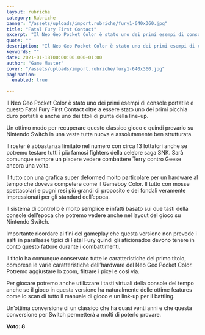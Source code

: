 ```yaml
---
layout: rubriche
category: Rubriche
banner: "/assets/uploads/import.rubriche/fury1-640x360.jpg"
title: "Fatal Fury First Contact"
excerpt: "Il Neo Geo Pocket Color è stato uno dei primi esempi di console portatile e questo Fatal Fury First Contact oltre a essere stato uno dei primi picchia duro portatili e anche uno dei titoli di punta della line-up. Un ottimo modo per recuperare questo classico gioco e quindi provarlo su Nintendo Switch in una [&hellip"
quote: ""
description: "Il Neo Geo Pocket Color è stato uno dei primi esempi di console portatile e questo Fatal Fury First Contact oltre a essere stato uno dei primi picchia duro portatili e anche uno dei titoli di punta della line-up. Un ottimo modo per recuperare questo classico gioco e quindi provarlo su Nintendo Switch in una [&hellip"
keywords: ""
date: 2021-01-18T00:00:00.000+01:00
author: "Game Master"
cover: "/assets/uploads/import.rubriche/fury1-640x360.jpg"
pagination:
  enabled: true

---
```


Il Neo Geo Pocket Color è stato uno dei primi esempi di console portatile e questo Fatal Fury First Contact oltre a essere stato uno dei primi picchia duro portatili e anche uno dei titoli di punta della line-up.

Un ottimo modo per recuperare questo classico gioco e quindi provarlo su Nintendo Switch in una veste tutta nuova e assolutamente ben strutturata.

Il roster è abbastanza limitato nel numero con circa 13 lottatori anche se potremo testare tutti i più famosi fighters della celebre saga SNK. Sarà comunque sempre un piacere vedere combattere Terry contro Geese ancora una volta.

Il tutto con una grafica super deformed molto particolare per un hardware al tempo che doveva competere come il Gameboy Color. Il tutto con mosse spettacolari e pugni resi più grandi di proposito e dei fondali veramente impressionati per gli standard dell’epoca.

Il sistema di controllo è molto semplice e infatti basato sui due tasti della console dell’epoca che potremo vedere anche nel layout del gioco su Nintendo Switch.

Importante ricordare ai fini del gameplay che questa versione non prevede i salti in parallasse tipici di Fatal Fury quindi gli aficionados devono tenere in conto questo fattore durante i combattimenti.

Il titolo ha comunque conservato tutte le caratteristiche del primo titolo, comprese le varie caratteristiche dell’hardware del Neo Geo Pocket Color. Potremo aggiustare lo zoom, filtrare i pixel e così via.

Per giocare potremo anche utilizzare i tasti virtuali della console del tempo anche se il gioco in questa versione ha naturalmente delle ottime features come lo scan di tutto il manuale di gioco e un link-up per il battling.

Un’ottima conversione di un classico che ha quasi venti anni e che questa conversione per Switch permetterà a molti di poterlo provare.

**Voto: 8**